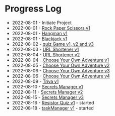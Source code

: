 # Progress Log
- 2022-08-01 - Initiate Project
- 2022-08-01 - [Rock Paper Scissors v1](/rockPaperScissors/)
- 2022-08-01 - [Hangman v1](/hangman/)
- 2022-08-01 - [Blackjack v1](/blackjack/)
- 2022-08-02 - [quiz Game v1, v2 and v3](/quizGame/)
- 2022-08-03 - [URL Shortener v1](/urlShortener/)
- 2022-08-04 - [URL Shortener v2](/urlShortener/)
- 2022-08-04 - [Choose Your Own Adventure v1](/chooseAdventure/)
- 2022-08-05 - [Choose Your Own Adventure v2](/chooseAdventure/)
- 2022-08-06 - [Choose Your Own Adventure v3](/chooseAdventure/)
- 2022-08-06 - [Choose Your Own Adventure v4](/chooseAdventure/)
- 2022-08-09 - [Triva v1](/trivia/)
- 2022-08-10 - [Secrets Manager v1](/secretsManager/)
- 2022-08-11 - [Secrets Manager v2](/secretsManager/)
- 2022-08-15 - [Secrets Manager v3](/secretsManager/)
- 2022-08-16 - [Resistor Quiz v1](/resistors/) - started
- 2022-08-18 - [taskManager v1](/taskManager/) - started
